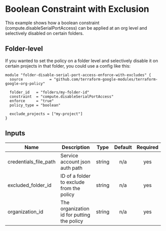 # Boolean Constraint with Exclusion
This example shows how a boolean constraint (compute.disableSerialPortAccess) can be applied at an org level and selectively disabled on certain folders.

## Folder-level
If you wanted to set the policy on a folder level and selectively disable it on certain projects in that folder, you could use a config like this:

```hcl
module "folder-disable-serial-port-access-enforce-with-excludes" {
  source            = "github.com/terraform-google-modules/terraform-google-org-policy"

  folder_id   = "folders/my-folder-id"
  constraint  = "compute.disableSerialPortAccess"
  enforce     = "true"
  policy_type = "boolean"

  exclude_projects = ["my-project"]
}
```

[^]: (autogen_docs_start)

## Inputs

| Name | Description | Type | Default | Required |
|------|-------------|:----:|:-----:|:-----:|
| credentials\_file\_path | Service account json auth path | string | n/a | yes |
| excluded\_folder\_id | ID of a folder to exclude from the policy | string | n/a | yes |
| organization\_id | The organization id for putting the policy | string | n/a | yes |

[^]: (autogen_docs_end)